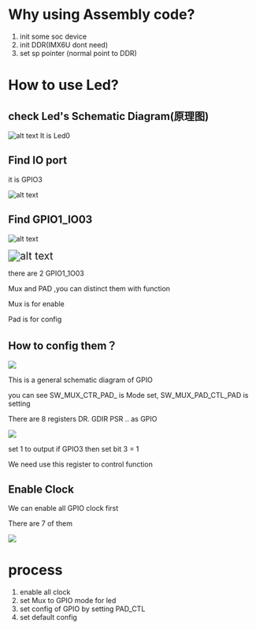 # Why using Assembly code?
1. init some soc device
2. init DDR(IMX6U dont need)
3. set sp pointer (normal point to DDR)

# How to use Led?
## check Led's Schematic Diagram(原理图)

![alt text](./img/Led.png) 
It is Led0 

## Find IO port

it is GPIO3

![alt text](./img/LEDGPIO.png)



## Find GPIO1_IO03

![alt text](./img/GPIO_IO03.png)

<img src="./img/GPIO_IO03_PAD.png" alt="alt text" style="zoom:150%;" />

there are 2 GPIO1_1O03

Mux and PAD ,you can distinct them with function

Mux is for enable 

Pad is for config 

## How to config them？

![](./img/GPIOstruct.png)

This is a general schematic diagram of GPIO

you can see SW_MUX_CTR_PAD_ is Mode set, SW_MUX_PAD_CTL_PAD is setting

There are 8 registers DR. GDIR PSR .. as GPIO 

![](./img/GPIOx_GDIR.png)

set 1 to output if GPIO3 then set bit 3 = 1

We need use this register to control function

## Enable Clock

We can enable all GPIO clock first

There are 7 of them

![](./img/CCGR0.png)

# process

1. enable all clock
2. set Mux to GPIO mode for led
3. set config of GPIO by setting PAD_CTL
4. set default config